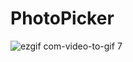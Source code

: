 # PhotoPicker

![ezgif com-video-to-gif 7](https://cloud.githubusercontent.com/assets/8016341/16881124/f1afae2c-4afb-11e6-8c30-30600b4e691a.gif)

